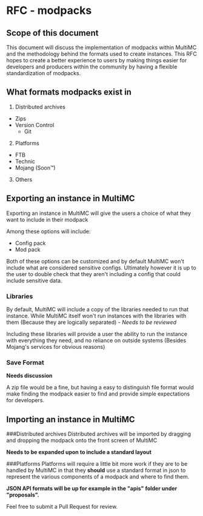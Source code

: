 # RFC - modpacks
## Scope of this document
This document will discuss the implementation of modpacks within MultiMC and the methodology behind the formats used to create instances. This RFC hopes to create a better experience to users by making things easier for developers and producers within the community by having a flexible standardization of modpacks.

## What formats modpacks exist in
1. Distributed archives
  - Zips
  - Version Control
      - Git
2. Platforms
  - FTB
  - Technic
  - Mojang (Soon™)
3. Others

## Exporting an instance in MultiMC
Exporting an instance in MultiMC will give the users a choice of what they want to include in their modpack

Among these options will include:
- Config pack
- Mod pack

Both of these options can be customized and by default MultiMC won't include what are considered sensitive configs. Ultimately however it is up to the user to double check that they aren't including a config that could include sensitive data.

### Libraries
By default, MultiMC will include a copy of the libraries needed to run that instance. While MultiMC itself won't run instances with the libraries with them (Because they are logically separated) - *Needs to be reviewed*

Including these libraries will provide a user the ability to run the instance with everything they need, and no reliance on outside systems (Besides Mojang's services for obvious reasons)

### Save Format
**Needs discussion**

A zip file would be a fine, but having a easy to distinguish file format would make finding the modpack easier to find and provide simple expectations for developers.

## Importing an instance in MultiMC
###Distributed archives
Distributed archives will be imported by dragging and dropping the modpack onto the front screen of MultiMC

**Needs to be expanded upon to include a standard layout**

###Platforms
Platforms will require a little bit more work if they are to be handled by MultiMC in that they **should** use a standard format in json to represent the various components of a modpack and where to find them.

**JSON API formats will be up for example in the "apis" folder under "proposals".**

Feel free to submit a Pull Request for review.
